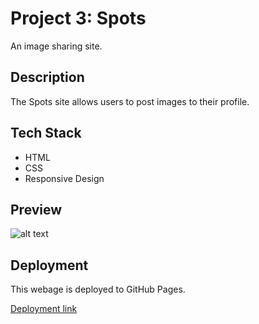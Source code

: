 # Project 3: Spots

An image sharing site.

## Description

The Spots site allows users to post images to their profile. 
  
## Tech Stack

* HTML
* CSS
* Responsive Design

## Preview

![alt text](Spots.gif)

## Deployment

This webage is deployed to GitHub Pages.

[Deployment link](https://scottstraube.github.io/se_project_spots/)


